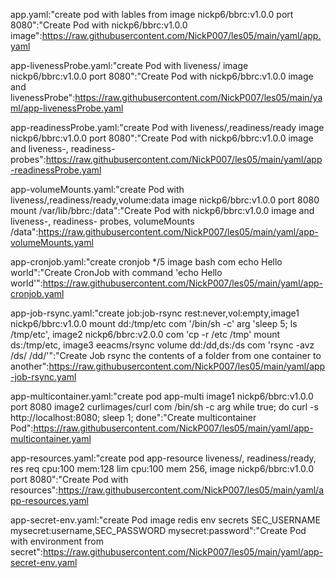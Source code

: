 app.yaml:"create pod with lables from image nickp6/bbrc:v1.0.0 port 8080":"Create Pod with nickp6/bbrc:v1.0.0 image":https://raw.githubusercontent.com/NickP007/les05/main/yaml/app.yaml

app-livenessProbe.yaml:"create Pod with liveness/ image nickp6/bbrc:v1.0.0 port 8080":"Create Pod with nickp6/bbrc:v1.0.0 image and livenessProbe":https://raw.githubusercontent.com/NickP007/les05/main/yaml/app-livenessProbe.yaml

app-readinessProbe.yaml:"create Pod with liveness/,readiness/ready image nickp6/bbrc:v1.0.0 port 8080":"Create Pod with nickp6/bbrc:v1.0.0 image and liveness-, readiness- probes":https://raw.githubusercontent.com/NickP007/les05/main/yaml/app-readinessProbe.yaml

app-volumeMounts.yaml:"create Pod with liveness/,readiness/ready,volume:data image nickp6/bbrc:v1.0.0 port 8080 mount /var/lib/bbrc:/data":"Create Pod with nickp6/bbrc:v1.0.0 image and liveness-, readiness- probes, volumeMounts /data":https://raw.githubusercontent.com/NickP007/les05/main/yaml/app-volumeMounts.yaml

app-cronjob.yaml:"create cronjob */5 image bash com echo Hello world":"Create CronJob with command 'echo Hello world'":https://raw.githubusercontent.com/NickP007/les05/main/yaml/app-cronjob.yaml

app-job-rsync.yaml:"create job:job-rsync rest:never,vol:empty,image1 nickp6/bbrc:v1.0.0 mount dd:/tmp/etc com '/bin/sh -c' arg 'sleep 5; ls /tmp/etc', image2 nickp6/bbrc:v2.0.0 com 'cp -r /etc /tmp' mount ds:/tmp/etc, image3 eeacms/rsync volume dd:/dd,ds:/ds com 'rsync -avz /ds/ /dd/'":"Create Job rsync the contents of a folder from one container to another":https://raw.githubusercontent.com/NickP007/les05/main/yaml/app-job-rsync.yaml

app-multicontainer.yaml:"create pod app-multi image1 nickp6/bbrc:v1.0.0 port 8080  image2 curlimages/curl com /bin/sh -c arg  while true; do curl -s http://localhost:8080; sleep 1; done":"Create multicontainer Pod":https://raw.githubusercontent.com/NickP007/les05/main/yaml/app-multicontainer.yaml

app-resources.yaml:"create pod app-resource liveness/, readiness/ready, res req cpu:100 mem:128 lim cpu:100 mem 256, image nickp6/bbrc:v1.0.0 port 8080":"Create Pod with resources":https://raw.githubusercontent.com/NickP007/les05/main/yaml/app-resources.yaml

app-secret-env.yaml:"create Pod image redis env secrets SEC_USERNAME mysecret:username,SEC_PASSWORD mysecret:password":"Create Pod with environment from secret":https://raw.githubusercontent.com/NickP007/les05/main/yaml/app-secret-env.yaml
